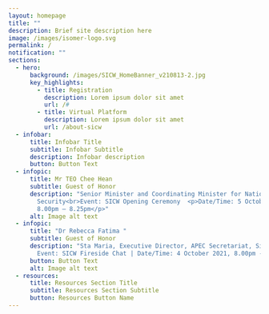 ```yaml
---
layout: homepage
title: ""
description: Brief site description here
image: /images/isomer-logo.svg
permalink: /
notification: ""
sections:
  - hero:
      background: /images/SICW_HomeBanner_v210813-2.jpg
      key_highlights:
        - title: Registration
          description: Lorem ipsum dolor sit amet
          url: /#
        - title: Virtual Platform
          description: Lorem ipsum dolor sit amet
          url: /about-sicw
  - infobar:
      title: Infobar Title
      subtitle: Infobar Subtitle
      description: Infobar description
      button: Button Text
  - infopic:
      title: Mr TEO Chee Hean
      subtitle: Guest of Honor
      description: "Senior Minister and Coordinating Minister for National
        Security<br>Event: SICW Opening Ceremony  <p>Date/Time: 5 October 2021,
        8.00pm – 8.25pm</p>"
      alt: Image alt text
  - infopic:
      title: "Dr Rebecca Fatima "
      subtitle: Guest of Honor
      description: "Sta Maria, Executive Director, APEC Secretariat, Singapore |
        Event: SICW Fireside Chat | Date/Time: 4 October 2021, 8.00pm - 9.30pm"
      button: Button Text
      alt: Image alt text
  - resources:
      title: Resources Section Title
      subtitle: Resources Section Subtitle
      button: Resources Button Name
---
```

